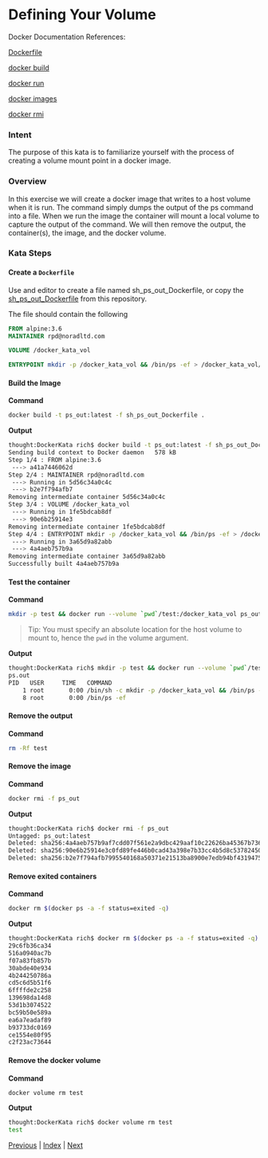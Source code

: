# Defining Your Volume

Docker Documentation References:

[Dockerfile](https://docs.docker.com/engine/reference/builder/)

[docker build](https://docs.docker.com/engine/reference/commandline/build/)

[docker run](https://docs.docker.com/engine/reference/commandline/run/)

[docker images](https://docs.docker.com/engine/reference/commandline/images/)

[docker rmi](https://docs.docker.com/engine/reference/commandline/rmi/)

### Intent

The purpose of this kata is to familiarize yourself with the process of creating a volume mount point in a docker image. 

### Overview

In this exercise we will create a docker image that writes to a host volume when it is run. The command simply dumps the output of the ps command into a file. When we run the image the container will mount a local volume to capture the output of the command. We will then remove the output, the container(s), the image, and the docker volume.

### Kata Steps

#### Create a `Dockerfile`

Use and editor to create a file named sh_ps_out_Dockerfile, or copy the [sh_ps_out_Dockerfile](sh_ps_out_Dockerfile) from this repository.

The file should contain the following

```Dockerfile
FROM alpine:3.6
MAINTAINER rpd@noradltd.com

VOLUME /docker_kata_vol

ENTRYPOINT mkdir -p /docker_kata_vol && /bin/ps -ef > /docker_kata_vol/ps.out
```

#### Build the Image

**Command**

```bash
docker build -t ps_out:latest -f sh_ps_out_Dockerfile .
```

**Output**

```bash
thought:DockerKata rich$ docker build -t ps_out:latest -f sh_ps_out_Dockerfile .
Sending build context to Docker daemon   578 kB
Step 1/4 : FROM alpine:3.6
 ---> a41a7446062d
Step 2/4 : MAINTAINER rpd@noradltd.com
 ---> Running in 5d56c34a0c4c
 ---> b2e7f794afb7
Removing intermediate container 5d56c34a0c4c
Step 3/4 : VOLUME /docker_kata_vol
 ---> Running in 1fe5bdcab8df
 ---> 90e6b25914e3
Removing intermediate container 1fe5bdcab8df
Step 4/4 : ENTRYPOINT mkdir -p /docker_kata_vol && /bin/ps -ef > /docker_kata_vol/ps.out
 ---> Running in 3a65d9a82abb
 ---> 4a4aeb757b9a
Removing intermediate container 3a65d9a82abb
Successfully built 4a4aeb757b9a
```

#### Test the container

**Command**

```bash
mkdir -p test && docker run --volume `pwd`/test:/docker_kata_vol ps_out:latest && ls test && cat test/ps.out
```

> Tip: You must specify an absolute location for the host volume to mount to, hence the `pwd` in the volume argument.

**Output**

```bash
thought:DockerKata rich$ mkdir -p test && docker run --volume `pwd`/test:/docker_kata_vol ps_out:latest && ls test && cat test/ps.out
ps.out
PID   USER     TIME   COMMAND
    1 root       0:00 /bin/sh -c mkdir -p /docker_kata_vol && /bin/ps -ef > /docker_kata_vol/ps.out
    8 root       0:00 /bin/ps -ef
```

#### Remove the output

**Command**

```bash
rm -Rf test
```

#### Remove the image

**Command**

```bash
docker rmi -f ps_out
```

**Output**

```bash
thought:DockerKata rich$ docker rmi -f ps_out
Untagged: ps_out:latest
Deleted: sha256:4a4aeb757b9af7cdd07f561e2a9dbc429aaf10c22626ba45367b7363b5ad712c
Deleted: sha256:90e6b25914e3c0fd89fe446b0cad43a398e7b33cc4b5d8c53782450e50d0e262
Deleted: sha256:b2e7f794afb7995540168a50371e21513ba8900e7edb94bf4319475d83cff99a
```
#### Remove exited containers

**Command**

```bash
docker rm $(docker ps -a -f status=exited -q)
```

**Output**

```bash
thought:DockerKata rich$ docker rm $(docker ps -a -f status=exited -q)
29c6fb36ca34
516a0940ac7b
f07a83fb857b
30abde40e934
4b244250786a
cd5c6d5b51f6
6ffffde2c258
139698da14d8
53d1b3074522
bc59b50e589a
ea6a7eadaf89
b93733dc0169
ce1554e80f95
c2f23ac73644
```

#### Remove the docker volume

**Command**

```bash
docker volume rm test
```

**Output**

```bash
thought:DockerKata rich$ docker volume rm test
test
```

[Previous](21_define_network_interface.md) | [Index](README.md) | [Next](#)
